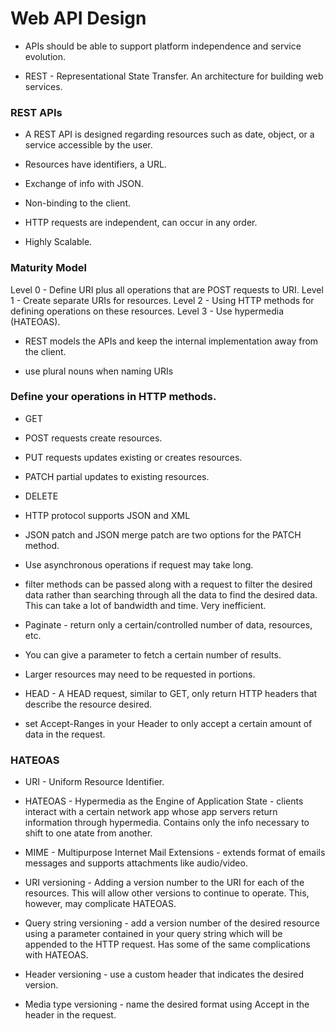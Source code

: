# Web API Design



- APIs should be able to support platform independence and service evolution.

- REST - Representational State Transfer. An architecture for building web services.

### REST APIs

- A REST API is designed regarding resources such as date, object, or a service accessible by the user.

- Resources have identifiers, a URL.

- Exchange of info with JSON.

- Non-binding to the client.

- HTTP requests are independent, can occur in any order. 

- Highly Scalable.

### Maturity Model

Level 0 - Define URI plus all operations that are POST requests to URI.
Level 1 - Create separate URIs for resources.
Level 2 - Using HTTP methods for defining operations on these resources.
Level 3 - Use hypermedia (HATEOAS).

- REST models the APIs and keep the internal implementation away from the client.

- use plural nouns when naming URIs

### Define your operations in HTTP methods.

- GET
- POST requests create resources. 
- PUT requests updates existing or creates resources.
- PATCH partial updates to existing resources.
- DELETE

- HTTP protocol supports JSON and XML

- JSON patch and JSON merge patch are two options for the PATCH method.

- Use asynchronous operations if request may take long.

- filter methods can be passed along with a request to filter the desired data rather than searching through all the data to find the desired data. This can take a lot of bandwidth and time. Very inefficient.

- Paginate - return only a certain/controlled number of data, resources, etc.
- You can give a parameter to fetch a certain number of results.

- Larger resources may need to be requested in portions.
- HEAD - A HEAD request, similar to GET, only return HTTP headers that describe the resource desired.
- set Accept-Ranges in your Header to only accept a certain amount of data in the request.

### HATEOAS 

- URI - Uniform Resource Identifier.

- HATEOAS - Hypermedia as the Engine of Application State - clients interact with a certain network app whose app servers return information through hypermedia. Contains only the info necessary to shift to one atate from another.

- MIME - Multipurpose Internet Mail Extensions - extends format of emails messages and supports attachments like audio/video.

- URI versioning - Adding a version number to the URI for each of the resources. This will allow other versions to continue to operate. This, however, may complicate HATEOAS.

- Query string versioning - add a version number of the desired resource using a parameter contained in your query string which will be appended to the HTTP request. Has some of the same complications with HATEOAS.

- Header versioning - use a custom header that indicates the desired version.

- Media type versioning - name the desired format using Accept in the header in the request.


